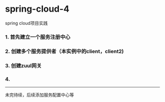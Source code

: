 # spring-cloud-4
 spring cloud项目实践
### 1. 首先建立一个服务注册中心
### 2. 创建多个服务提供者（本实例中的client，client2)
### 3. 创建zuul网关
### 4. 
----
未完待续，后续添加服务配置中心等
